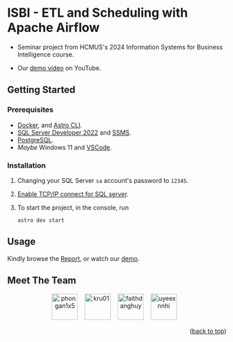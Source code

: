 <a name="readme-top"></a>

# ISBI - ETL and Scheduling with Apache Airflow

-   Seminar project from HCMUS's 2024 Information Systems for Business Intelligence course.

-   Our [demo video](https://youtu.be/-q_QpyrBaQo) on YouTube.

## Getting Started

### Prerequisites

-   [Docker](https://www.docker.com/), and [Astro CLI](https://www.astronomer.io/docs/astro/cli/install-cli).
-   [SQL Server Developer 2022](https://www.microsoft.com/en-us/sql-server/sql-server-downloads) and [SSMS](https://learn.microsoft.com/en-us/sql/ssms/download-sql-server-management-studio-ssms?view=sql-server-ver16).
-   [PostgreSQL](https://www.postgresql.org/).
-   _Maybe_ Windows 11 and [VSCode](https://code.visualstudio.com/).

### Installation

1. Changing your SQL Server `sa` account's password to `12345`.

1. [Enable TCP/IP connect for SQL server](https://manifold.net/doc/mfd9/enable_tcp_ip_for_sql_server.htm).

1. To start the project, in the console, run

    ```console
    astro dev start
    ```

## Usage

Kindly browse the [Report](./Report.pdf), or watch our [demo](#isbi---etl-and-scheduling-with-apache-airflow).

## Meet The Team

<div align="center">
  <a href="https://github.com/phongan1x5"><img alt="phongan1x5" src="https://github.com/phongan1x5.png" width="60px" height="auto"></a>&nbsp;&nbsp;&nbsp;
  <a href="https://github.com/kru01"><img alt="kru01" src="https://github.com/kru01.png" width="60px" height="auto"></a>&nbsp;&nbsp;&nbsp;
  <a href="https://github.com/faithdanghuy"><img alt="faithdanghuy" src="https://github.com/faithdanghuy.png" width="60px" height="auto"></a>&nbsp;&nbsp;&nbsp;
  <a href="https://github.com/uyeexnnhi"><img alt="uyeexnnhi" src="https://github.com/uyeexnnhi.png" width="60px" height="auto"></a>&nbsp;&nbsp;&nbsp;
</div>

<p align="right">(<a href="#readme-top">back to top</a>)</p>
